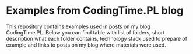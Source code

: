 # Examples from CodingTime.PL blog
This repository contains examples used in posts on my blog CodingTime.PL. Below you can find table with list of folders, short description what each folder contains, technology stack used to prepare of example and links to posts on my blog where materials were used.

